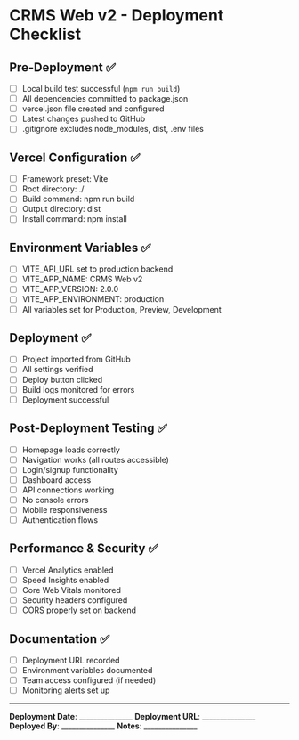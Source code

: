# CRMS Web v2 - Deployment Checklist

## Pre-Deployment ✅
- [ ] Local build test successful (`npm run build`)
- [ ] All dependencies committed to package.json
- [ ] vercel.json file created and configured
- [ ] Latest changes pushed to GitHub
- [ ] .gitignore excludes node_modules, dist, .env files

## Vercel Configuration ✅
- [ ] Framework preset: Vite
- [ ] Root directory: ./
- [ ] Build command: npm run build
- [ ] Output directory: dist
- [ ] Install command: npm install

## Environment Variables ✅
- [ ] VITE_API_URL set to production backend
- [ ] VITE_APP_NAME: CRMS Web v2
- [ ] VITE_APP_VERSION: 2.0.0
- [ ] VITE_APP_ENVIRONMENT: production
- [ ] All variables set for Production, Preview, Development

## Deployment ✅
- [ ] Project imported from GitHub
- [ ] All settings verified
- [ ] Deploy button clicked
- [ ] Build logs monitored for errors
- [ ] Deployment successful

## Post-Deployment Testing ✅
- [ ] Homepage loads correctly
- [ ] Navigation works (all routes accessible)
- [ ] Login/signup functionality
- [ ] Dashboard access
- [ ] API connections working
- [ ] No console errors
- [ ] Mobile responsiveness
- [ ] Authentication flows

## Performance & Security ✅
- [ ] Vercel Analytics enabled
- [ ] Speed Insights enabled
- [ ] Core Web Vitals monitored
- [ ] Security headers configured
- [ ] CORS properly set on backend

## Documentation ✅
- [ ] Deployment URL recorded
- [ ] Environment variables documented
- [ ] Team access configured (if needed)
- [ ] Monitoring alerts set up

---

**Deployment Date**: _______________
**Deployment URL**: _______________
**Deployed By**: _______________
**Notes**: _______________
